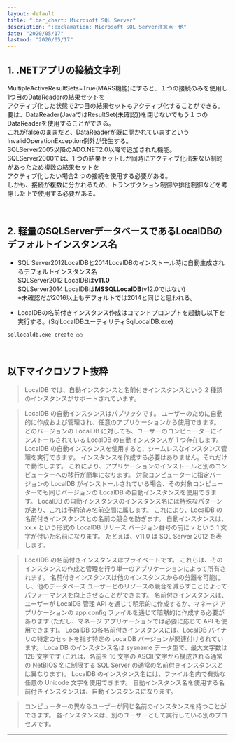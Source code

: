 ```yaml
---
layout: default
title: ":bar_chart: Microsoft SQL Server"
description: ":exclamation: Microsoft SQL Server注意点・他"
date: "2020/05/17"
lastmod: "2020/05/17"
---
```


## 1. .NETアプリの接続文字列

MultipleActiveResultSets=True(MARS機能)にすると、１つの接続のみを使用し1つ目のDataReaderの結果セットを  
アクティブ化した状態で2つ目の結果セットもアクティブ化することができる。  
要は、DataReader(JavaではResultSet{未確認})を閉じないでもう１つのDataReaderを使用することができる。  
これがfalseのままだと、DataReaderが既に開かれていますというInvalidOperationException例外が発生する。  
SQLServer2005以降のADO.NET2.0以降で追加された機能。  
SQLServer2000では、1 つの結果セットしか同時にアクティブ化出来ない制約があったため複数の結果セットを  
アクティブ化したい場合2 つの接続を使用する必要がある。  
しかも、接続が複数に分かれるため、トランザクション制御や排他制御などを考慮した上で使用する必要がある。  

<br />

## 2. 軽量のSQLServerデータベースであるLocalDBのデフォルトインスタンス名

-   SQL Server2012LocalDBと2014LocalDBのインストール時に自動生成されるデフォルトインスタンス名  
    SQLServer2012 LocalDBは**v11.0**  
    SQLServer2014 LocalDBは**MSSQLLocalDB**(v12.0ではない)  
    ※未確認だが2016以上もデフォルトでは2014と同じと思われる。  

-   LocalDBの名前付きインスタンス作成はコマンドプロンプトを起動し以下を実行する。(SqlLocalDBユーティリティSqlLocalDB.exe)  

```:prompt
sqllocaldb.exe create ○○  
```

<br />

## 以下マイクロソフト抜粋

> LocalDB では、自動インスタンスと名前付きインスタンスという 2 種類のインスタンスがサポートされています。

> LocalDB の自動インスタンスはパブリックです。 ユーザーのために自動的に作成および管理され、任意のアプリケーションから使用できます。 
>  どのバージョンの LocalDB に対しても、ユーザーのコンピューターにインストールされている LocalDB の自動インスタンスが 1 つ存在します。
>  LocalDB の自動インスタンスを使用すると、シームレスなインスタンス管理を実行できます。 インスタンスを作成する必要はありません。それだけで動作します。 
>  これにより、アプリケーションのインストールと別のコンピューターへの移行が簡単になります。 
>  対象コンピューターに指定バージョンの LocalDB がインストールされている場合、その対象コンピューターでも同じバージョンの LocalDB の自動インスタンスを使用できます。
>  LocalDB の自動インスタンスのインスタンス名には特殊なパターンがあり、これは予約済み名前空間に属します。 
>  これにより、LocalDB の名前付きインスタンスとの名前の競合を防ぎます。
>  自動インスタンスは、xx.x という形式の LocalDB リリース バージョン番号の前に v という 1 文字が付いた名前になります。 たとえば、v11.0 は SQL Server 2012 を表します。

> LocalDB の名前付きインスタンスはプライベートです。 これらは、そのインスタンスの作成と管理を行う単一のアプリケーションによって所有されます。
>  名前付きインスタンスは他のインスタンスからの分離を可能にし、他のデータベース ユーザーとのリソースの競合を減らすことによってパフォーマンスを向上させることができます。
>  名前付きインスタンスは、ユーザーが LocalDB 管理 API を通じて明示的に作成するか、マネージ アプリケーションの app.config ファイルを通じて暗黙的に作成する必要があります
>  (ただし、マネージ アプリケーションでは必要に応じて API も使用できます)。 
>  LocalDB の各名前付きインスタンスには、LocalDB バイナリの特定のセットを指す特定の LocalDB バージョンが関連付けられています。 
>  LocalDB のインスタンス名は sysname データ型で、最大文字数は 128 文字です
>  (これは、名前を 16 文字の ASCII 文字から構成される通常の NetBIOS 名に制限する SQL Server の通常の名前付きインスタンスとは異なります)。
>  LocalDB のインスタンス名には、ファイル名内で有効な任意の Unicode 文字を使用できます。 自動インスタンス名を使用する名前付きインスタンスは、自動インスタンスになります。

> コンピューターの異なるユーザーが同じ名前のインスタンスを持つことができます。 各インスタンスは、別のユーザーとして実行している別のプロセスです。

* * *

